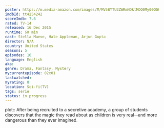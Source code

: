 ```yaml
---
poster: https://m.media-amazon.com/images/M/MV5BYTU3ZWRmNDktMDQ0My00OGQzLTkzMzktOTVjZjUzMzVmNjNmXkEyXkFqcGdeQXVyMTkxNjUyNQ@@._V1_SX300.jpg
imdbId: tt4254242
scoreImdb: 7.6
rated: TV-14
released: 16 Dec 2015
runtime: 60 min
cast: Stella Maeve, Hale Appleman, Arjun Gupta
director: N/A
country: United States
seasons: 5
episodes: 10
language: English
aka: 
genre: Drama, Fantasy, Mystery
mycurrentepisode: 02x01
lastwatched: 
myrating: 0
location: Sci-fi(TV)
tags: serie
status: in progress
---
```


plot:: After being recruited to a secretive academy, a group of students discovers that the magic they read about as children is very real--and more dangerous than they ever imagined.